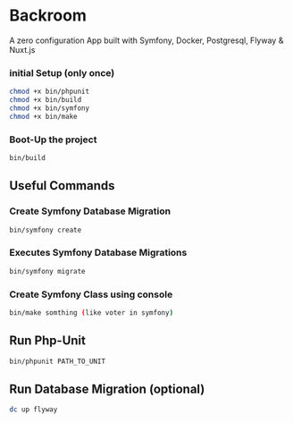 # Backroom
A zero configuration App built with Symfony, Docker, Postgresql, Flyway & Nuxt.js
### initial Setup (only once)
```bash
chmod +x bin/phpunit
chmod +x bin/build
chmod +x bin/symfony
chmod +x bin/make

```
### Boot-Up the project
```bash
bin/build
```
## Useful Commands

### Create Symfony Database Migration
```bash
bin/symfony create
```
### Executes Symfony Database Migrations
```bash
bin/symfony migrate
```
### Create Symfony Class using console
```bash
bin/make somthing (like voter in symfony)
```
## Run Php-Unit
```bash
bin/phpunit PATH_TO_UNIT
```

## Run Database Migration (optional)
```bash
dc up flyway
```


